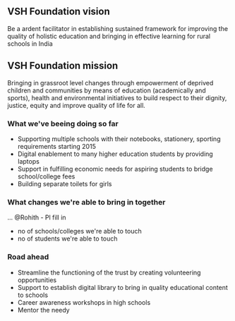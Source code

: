 ## VSH Foundation vision

Be a ardent facilitator in establishing sustained framework for improving the quality of holistic education and bringing in effective learning for rural schools in India

## VSH Foundation mission

Bringing in grassroot level changes through empowerment of deprived children and communities by means of education (academically and sports), health and environmental initiatives to build respect to their dignity, justice, equity and improve quality of life for all.

### What we've beeing doing so far

- Supporting multiple schools with their notebooks, stationery, sporting requirements starting 2015
- Digital enablement to many higher education students by providing laptops
- Support in fulfilling economic needs for aspiring students to bridge school/college fees
- Building separate toilets for girls

### What changes we're able to bring in together

... @Rohith - Pl fill in

- no of schools/colleges we're able to touch
- no of students we're able to touch


### Road ahead

- Streamline the functioning of the trust by creating volunteering opportunities 
- Support to establish digital library to bring in quality educational content to schools
- Career awareness workshops in high schools
- Mentor the needy 
